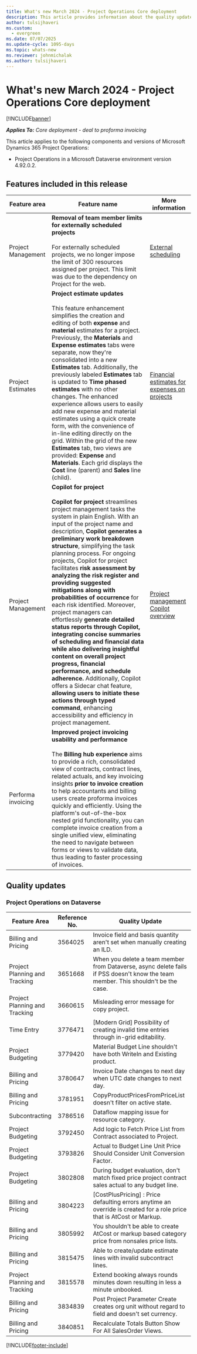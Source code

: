 ```yaml
---
title: What's new March 2024 - Project Operations Core deployment
description: This article provides information about the quality updates that are available in the March 2024 release of Microsoft Dynamics 365 Project Operations Core deployment.
author: tulsijhaveri
ms.custom:
  - evergreen
ms.date: 07/07/2025
ms.update-cycle: 1095-days
ms.topic: whats-new
ms.reviewer: johnmichalak
ms.author: tulsijhaveri
---
```


# What's new March 2024 - Project Operations Core deployment

[!INCLUDE[banner](../../includes/banner.md)]

_**Applies To:** Core deployment - deal to proforma invoicing_

This article applies to the following components and versions of Microsoft Dynamics 365 Project Operations:

- Project Operations in a Microsoft Dataverse environment version 4.92.0.2.

## Features included in this release

| **Feature area** | **Feature name** | **More information** |
| --- | --- | --- |
| Project Management | **Removal of team member limits for externally scheduled projects**<br><br>For externally scheduled projects, we no longer impose the limit of 300 resources assigned per project. This limit was due to the dependency on Project for the web. | [External scheduling](../../project-management/external-scheduling.md) |
| Project Estimates | **Project estimate updates**<br><br>This feature enhancement simplifies the creation and editing of both **expense** and **material** estimates for a project. Previously, the **Materials** and **Expense estimates** tabs were separate, now they're consolidated into a new **Estimates** tab. Additionally, the previously labeled **Estimates** tab is updated to **Time phased estimates** with no other changes. The enhanced experience allows users to easily add new expense and material estimates using a quick create form, with the convenience of in-line editing directly on the grid. Within the grid of the new **Estimates** tab, two views are provided: **Expense** and **Materials**. Each grid displays the **Cost** line (parent) and **Sales** line (child). | [Financial estimates for expenses on projects](../../project-management/create-expense-estimates.md) |
| Project Management | **Copilot for project**<br><br>**Copilot for project** streamlines project management tasks the system in plain English. With an input of the project name and description, **Copilot generates a preliminary work breakdown structure**, simplifying the task planning process. For ongoing projects, Copilot for project facilitates **risk assessment by analyzing the risk register and providing suggested mitigations along with probabilities of occurrence** for each risk identified. Moreover, project managers can effortlessly **generate detailed status reports through Copilot, integrating concise summaries of scheduling and financial data while also delivering insightful content on overall project progress, financial performance, and schedule adherence.** Additionally, Copilot offers a Sidecar chat feature, **allowing users to initiate these actions through typed command**, enhancing accessibility and efficiency in project management. | [Project management Copilot overview](../../project-management/copilot-features.md) |
| Performa invoicing | **Improved project invoicing usability and performance**<br><br>The **Billing hub experience** aims to provide a rich, consolidated view of contracts, contract lines, related actuals, and key invoicing insights **prior to invoice creation** to help accountants and billing users create proforma invoices quickly and efficiently. Using the platform's out-of-the-box nested grid functionality, you can complete invoice creation from a single unified view, eliminating the need to navigate between forms or views to validate data, thus leading to faster processing of invoices. |     |

## Quality updates

### Project Operations on Dataverse

| **Feature Area** | **Reference No.** | **Quality Update** |
| --- | --- | --- |
| Billing and Pricing | 3564025 | Invoice field and basis quantity aren't set when manually creating an ILD. |
| Project Planning and Tracking | 3651668 | When you delete a team member from Dataverse, async delete fails if PSS doesn't know the team member. This shouldn't be the case. |
| Project Planning and Tracking | 3660615 | Misleading error message for copy project. |
| Time Entry | 3776471 | \[Modern Grid\] Possibility of creating invalid time entries through in-grid editability. |
| Project Budgeting | 3779420 | Material Budget Line shouldn't have both WriteIn and Existing product. |
| Billing and Pricing | 3780647 | Invoice Date changes to next day when UTC date changes to next day. |
| Billing and Pricing | 3781951 | CopyProductPricesFromPriceList doesn't filter on active state. |
| Subcontracting | 3786516 | Dataflow mapping issue for resource category. |
| Project Budgeting | 3792450 | Add logic to Fetch Price List from Contract associated to Project. |
| Project Budgeting | 3793826 | Actual to Budget Line Unit Price Should Consider Unit Conversion Factor. |
| Project Budgeting | 3802808 | During budget evaluation, don't match fixed price project contract sales actual to any budget line. |
| Billing and Pricing | 3804223 | \[CostPlusPricing\] : Price defaulting errors anytime an override is created for a role price that is AtCost or Markup. |
| Billing and Pricing | 3805992 | You shouldn't be able to create AtCost or markup based category price from nonsales price lists. |
| Billing and Pricing | 3815475 | Able to create/update estimate lines with invalid subcontract lines. |
| Project Planning and Tracking | 3815578 | Extend booking always rounds minutes down resulting in less a minute unbooked. |
| Billing and Pricing | 3834839 | Post Project Parameter Create creates org unit without regard to field and doesn't set currency. |
| Billing and Pricing | 3840851 | Recalculate Totals Button Show For All SalesOrder Views. |

[!INCLUDE[footer-include](../../includes/footer-banner.md)]
